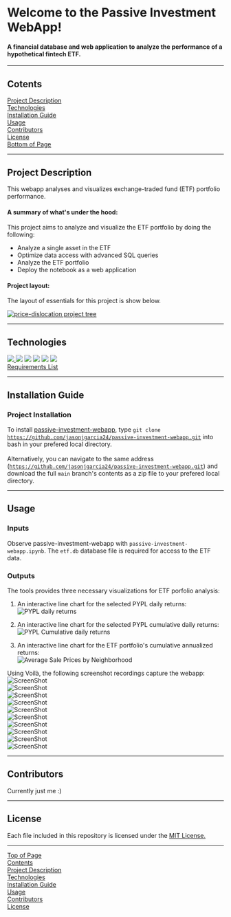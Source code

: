 # <a id="Top-of-Page"> Welcome to the Passive Investment WebApp!</a>
#### A financial database and web application to analyze the performance of a hypothetical fintech ETF.

***
## <a id="Contents">Cotents</a>
[Project Description](#Project-Description)<br>
[Technologies](#Technologies)<br>
[Installation Guide](#Installation-Guide)<br>
[Usage](#Usage)<br>
[Contributors](#Contributors)<br>
[License](#License)<br>
[Bottom of Page](#Bottom-of-Page)<br>

***
## <a id="Project-Description">Project Description</a>
This webapp analyses and visualizes exchange-traded fund (ETF) portfolio performance.

#### A summary of what's under the hood:    
This project aims to analyze and visualize the ETF portfolio by doing the following:
 - Analyze a single asset in the ETF
 - Optimize data access with advanced SQL queries
 - Analyze the ETF portfolio
 - Deploy the notebook as a web application<br>

#### Project layout:
The layout of essentials for this project is show below.
<p><a href="tree.txt"><img src="img/project_tree.png" title="price-dislocation project tree"></a></p>

***
## <a id="Technologies">Technologies</a>
<a href="https://docs.python.org/release/3.8.0/" title="https://docs.python.org/release/3.8.0/"><img src="https://img.shields.io/badge/python-3.8%2B-red">
<a href="https://pandas.pydata.org/docs/" title="https://pandas.pydata.org/docs/"><img src="https://img.shields.io/badge/pandas-1.3.1-green"></a>
<a href="https://jupyter-notebook.readthedocs.io/en/stable/" title="https://jupyter-notebook.readthedocs.io/en/stable/"><img src="https://img.shields.io/badge/jupyter--notebook-5.7.11-blue"></a>
<a href="https://docs.sqlalchemy.org/en/14/" title="https://docs.sqlalchemy.org/en/14/"><img src="https://img.shields.io/badge/sqlalchemy-1.4.22-yellowgreen"></a>
<a href="https://docs.bokeh.org/en/latest/index.html" title="https://docs.bokeh.org/en/latest/index.html"><img src="https://img.shields.io/badge/bokeh-2.3.3-green"></a>
<a href="https://hvplot.holoviz.org/user_guide/Introduction.html" title="https://hvplot.holoviz.org/user_guide/Introduction.html"><img src="https://img.shields.io/badge/hvplot-0.7.3-orange"></a><br>
<a href="./requirements.txt" title="requirements.txt">Requirements List</a>

***
## <a id="Installation-Guide">Installation Guide</a>
### Project Installation
To install <a href="https://github.com/jasonjgarcia24/passive-investment-webapp" title="https://github.com/jasonjgarcia24/passive-investment-webapp">passive-investment-webapp</a>, type <code>git clone https://github.com/jasonjgarcia24/passive-investment-webapp.git</code> into bash in your prefered local directory.<br><br>
Alternatively, you can navigate to the same address (<code>https://github.com/jasonjgarcia24/passive-investment-webapp.git</code>) and download the full <code>main</code> branch's contents as a zip file to your prefered local directory.<br>

***
## <a id="Usage">Usage</a>
### Inputs
Observe passive-investment-webapp with <code>passive-investment-webapp.ipynb</code>. The <code>etf.db</code> database file is required for access to the ETF data.<br>

### Outputs
The tools provides three necessary visualizations for ETF porfolio analysis:
1. An interactive line chart for the selected PYPL daily returns:<br>
<img src="./img/results_daily-returns_PYPL.png" title="PYPL daily returns"><br>

2. An interactive line chart for the selected PYPL cumulative daily returns:<br>
<img src="./img/results_cumulative-daily-returns_PYPL.png" title="PYPL Cumulative daily returns"><br>

3. An interactive line chart for the ETF portfolio's cumulative annualized returns:<br>
<img src="./img/results_cumulative-returns_portfolio.png" title="Average Sale Prices by Neighborhood"><br>
    
Using Voilà, the following screenshot recordings capture the webapp:
![ScreenShot](img/voila_p1.png)<br>
![ScreenShot](img/voila_p2.png)<br>
![ScreenShot](img/voila_p3.png)<br>
![ScreenShot](img/voila_p4.png)<br>
![ScreenShot](img/voila_p5.png)<br>
![ScreenShot](img/voila_p6.png)<br>
![ScreenShot](img/voila_p7.png)<br>
![ScreenShot](img/voila_p8.png)<br>
![ScreenShot](img/voila_p9.png)<br>
![ScreenShot](img/voila_p10.png)<br>

***
## <a id="Contributors">Contributors</a>
Currently just me :)<br>

***
## <a id="License">License</a>
Each file included in this repository is licensed under the <a href="https://github.com/jasonjgarcia24/passive-investment-webapp/blob/586c7f7d1555c5effd9f271418a7cca2e6279a03/LICENSE" title="LICENSE">MIT License.</a>

***
[Top of Page](#Top-of-Page)<br>
[Contents](#Contents)<br>
[Project Description](#Project-Description)<br>
[Technologies](#Technologies)<br>
[Installation Guide](#Installation-Guide)<br>
[Usage](#Usage)<br>
[Contributors](#Contributors)<br>
[License](#License)<br>
<a id="Bottom-of-Page"></a>
    
    

